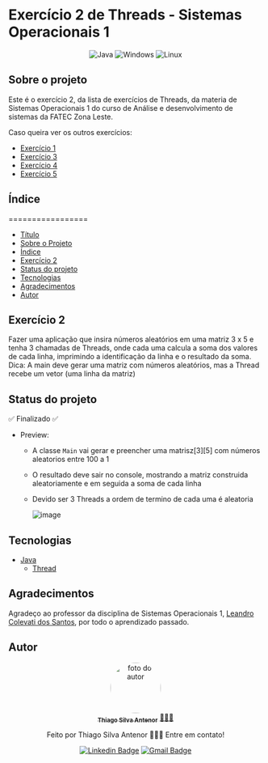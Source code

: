 # Exercício 2 de Threads - Sistemas Operacionais 1

<div align="center">
  
![Java](https://img.shields.io/badge/java-%23ED8B00.svg?style=for-the-badge&logo=openjdk&logoColor=white)
![Windows](https://img.shields.io/badge/Windows-000?style=for-the-badge&logo=windows&logoColor=2CA5E0)
![Linux](https://img.shields.io/badge/Linux-000?style=for-the-badge&logo=linux&logoColor=FCC624)

</div>

## Sobre o projeto
Este é o exercício 2, da lista de exercícios de Threads, da materia de Sistemas Operacionais 1 do curso de Análise e desenvolvimento de sistemas da FATEC Zona Leste.<br>

Caso queira ver os outros exercícios:
- [Exercício 1](https://github.com/thiagosilvaantenor/ThreadsExercicio-1-SO1)
- [Exercício 3](https://github.com/thiagosilvaantenor/ThreadsExercicio-3-SO1)
- [Exercício 4](https://github.com/thiagosilvaantenor/ThreadsExercicio-4-SO1)
- [Exercício 5](https://github.com/thiagosilvaantenor/ThreadsExercicio-5-SO1)

## Índice
=================
<!--ts-->
* [Título](#exercício-2-de-threads---sistemas-operacionais-1)
* [Sobre o Projeto](#sobre-o-projeto)
* [Índice](#índice)
* [Exercício 2](#exercício-2)
* [Status do projeto](#status-do-projeto)
* [Tecnologias](#tecnologias)
* [Agradecimentos](#agradecimentos)
* [Autor](#autor)
<!--te-->

## Exercício 2
Fazer uma aplicação que insira números aleatórios em uma matriz 3 x 5 e tenha 3
chamadas de Threads, onde cada uma calcula a soma dos valores de cada linha,
imprimindo a identificação da linha e o resultado da soma.<br>
Dica: A main deve gerar uma matriz com números aleatórios, mas a Thread recebe um vetor
(uma linha da matriz)


## Status do projeto
✅ Finalizado ✅

* Preview:
  * A classe `Main` vai gerar e preencher uma matrisz[3][5] com números aleatorios entre 100 a 1
  * O resultado deve sair no console, mostrando a matriz construida aleatoriamente e em seguida a soma de cada linha
  * Devido ser 3 Threads a ordem de termino de cada uma é aleatoria
    
    ![image](https://github.com/thiagosilvaantenor/ThreadsExercicio-2-SO1/assets/99970279/f042a906-b59d-4fd7-929c-d28dc8ae4c76) 


## Tecnologias
- [Java](https://www.oracle.com/br/java/)
  - [Thread](https://docs.oracle.com/javase/8/docs/api/java/lang/Thread.html)

## Agradecimentos
Agradeço ao professor da disciplina de Sistemas Operacionais 1, [Leandro Colevati dos Santos](https://www.leandrocolevati.com.br/index.jsp), por todo o aprendizado passado.

## Autor

<div align="center">
<a href="https://www.linkedin.com/in/thiago-antenor/">
<img style="border-radius: 50%;" src="https://avatars.githubusercontent.com/u/99970279?v=4" width="100px;" alt="foto do autor"/>
 <br />
 <sub><b>Thiago Silva Antenor</b></sub></a> <a href="https://www.linkedin.com/in/thiago-antenor/" title="Linkedin"> 🧑🏾‍💻</a>


Feito por Thiago Silva Antenor 👨🏾‍💻 Entre em contato!

[![Linkedin Badge](https://img.shields.io/badge/-Thiago-blue?style=flat-square&logo=Linkedin&logoColor=white&link=https://www.linkedin.com/in/thiago-antenor/)](https://www.linkedin.com/in/thiago-antenor/) 
[![Gmail Badge](https://img.shields.io/badge/-thiagoantenor31@gmail.com-c14438?style=flat-square&logo=Gmail&logoColor=white&link=mailto:thiagoantenor31.com)](mailto:thiagoantenor31.com)
</div>

